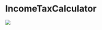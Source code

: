 # IncomeTaxCalculator
![](https://user-images.githubusercontent.com/55218814/70844765-afbf8e80-1e13-11ea-8bc6-186c39bf0e29.png)
